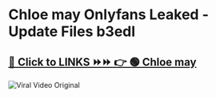 
 # Chloe may Onlyfans Leaked - Update Files b3edl

## <h2><a href="https://clipsfans.com/Chloe_may&ref=git">🔗 Click to LINKS ⏩⏩ 👉 🟢 Chloe may </a></h2>

<a href="https://clipsfans.com/Chloe_may&ref=git" rel="nofollow" data-target="animated-image.originalLink"><img src="https://i.ibb.co.com/xMMVF88/686577567.gif" alt="Viral Video Original" style="max-width: 100%; display: inline-block;" data-target="animated-image.originalImage"></a>

